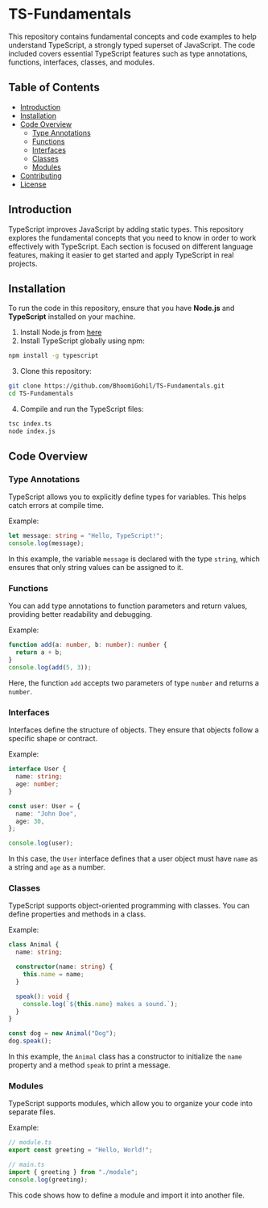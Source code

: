 # TS-Fundamentals

This repository contains fundamental concepts and code examples to help understand TypeScript, a strongly typed superset of JavaScript. The code included covers essential TypeScript features such as type annotations, functions, interfaces, classes, and modules.

## Table of Contents

- [Introduction](#introduction)
- [Installation](#installation)
- [Code Overview](#code-overview)
  - [Type Annotations](#type-annotations)
  - [Functions](#functions)
  - [Interfaces](#interfaces)
  - [Classes](#classes)
  - [Modules](#modules)
- [Contributing](#contributing)
- [License](#license)

## Introduction

TypeScript improves JavaScript by adding static types. This repository explores the fundamental concepts that you need to know in order to work effectively with TypeScript. Each section is focused on different language features, making it easier to get started and apply TypeScript in real projects.

## Installation

To run the code in this repository, ensure that you have **Node.js** and **TypeScript** installed on your machine.

1. Install Node.js from [here](https://nodejs.org/)
2. Install TypeScript globally using npm:

```bash
npm install -g typescript
```

3. Clone this repository:

```bash
git clone https://github.com/BhoomiGohil/TS-Fundamentals.git
cd TS-Fundamentals
```

4. Compile and run the TypeScript files:

```bash
tsc index.ts
node index.js
```

## Code Overview

### Type Annotations

TypeScript allows you to explicitly define types for variables. This helps catch errors at compile time.

Example:

```typescript
let message: string = "Hello, TypeScript!";
console.log(message);
```

In this example, the variable `message` is declared with the type `string`, which ensures that only string values can be assigned to it.

### Functions

You can add type annotations to function parameters and return values, providing better readability and debugging.

Example:

```typescript
function add(a: number, b: number): number {
  return a + b;
}
console.log(add(5, 3));
```

Here, the function `add` accepts two parameters of type `number` and returns a `number`.

### Interfaces

Interfaces define the structure of objects. They ensure that objects follow a specific shape or contract.

Example:

```typescript
interface User {
  name: string;
  age: number;
}

const user: User = {
  name: "John Doe",
  age: 30,
};

console.log(user);
```

In this case, the `User` interface defines that a user object must have `name` as a string and `age` as a number.

### Classes

TypeScript supports object-oriented programming with classes. You can define properties and methods in a class.

Example:

```typescript
class Animal {
  name: string;

  constructor(name: string) {
    this.name = name;
  }

  speak(): void {
    console.log(`${this.name} makes a sound.`);
  }
}

const dog = new Animal("Dog");
dog.speak();
```

In this example, the `Animal` class has a constructor to initialize the `name` property and a method `speak` to print a message.

### Modules

TypeScript supports modules, which allow you to organize your code into separate files.

Example:

```typescript
// module.ts
export const greeting = "Hello, World!";

// main.ts
import { greeting } from "./module";
console.log(greeting);
```

This code shows how to define a module and import it into another file.
